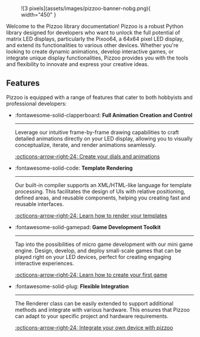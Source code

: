 
#

<figure markdown="span">
![3 pixels](assets/images/pizzoo-banner-nobg.png){ width="450" }
</figure>

Welcome to the Pizzoo library documentation! Pizzoo is a robust Python library designed for developers who want to unlock the full potential of matrix LED displays, particularly the Pixoo64, a 64x64 pixel LED display, and extend its functionalities to various other devices. Whether you're looking to create dynamic animations, develop interactive games, or integrate unique display functionalities, Pizzoo provides you with the tools and flexibility to innovate and express your creative ideas.

## Features

Pizzoo is equipped with a range of features that cater to both hobbyists and professional developers:

<div class="grid cards" markdown>

-	:fontawesome-solid-clapperboard: __Full Animation Creation and Control__

	---

	Leverage our intuitive frame-by-frame drawing capabilities to craft detailed animations directly on your LED display, allowing you to visually conceptualize, iterate, and render animations seamlessly.

	[:octicons-arrow-right-24: Create your dials and animations](drawing.md)

-	:fontawesome-solid-code: __Template Rendering__

	---

	Our built-in compiler supports an XML/HTML-like language for template processing. This facilitates the design of UIs with relative positioning, defined areas, and reusable components, helping you creating fast and reusable interfaces.
	
	[:octicons-arrow-right-24: Learn how to render your templates](#)

-	:fontawesome-solid-gamepad: __Game Development Toolkit__

	---

	Tap into the possibilities of micro game development with our mini game engine. Design, develop, and deploy small-scale games that can be played right on your LED devices, perfect for creating engaging interactive experiences.

	[:octicons-arrow-right-24: Learn how to create your first game](game.md)

-	:fontawesome-solid-plug: __Flexible Integration__

	---

	The Renderer class can be easily extended to support additional methods and integrate with various hardware. This ensures that Pizzoo can adapt to your specific project and hardware requirements.
	
	[:octicons-arrow-right-24: Integrate your own device with pizzoo](integration.md)

</div>